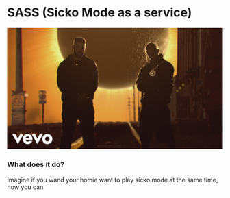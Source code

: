 # SASS (Sicko Mode as a service)

![Sicko Mode](image/sicko_mode.jpg)  

### What does it do?
Imagine if you wand your homie want to play sicko mode at the same time, now you can
